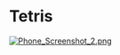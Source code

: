 # Tetris

[![Phone_Screenshot_2.png](https://s1.postimg.org/4mmgxd1udb/Phone_Screenshot_2.png)](https://postimg.org/image/1yx0n08t17/)
